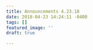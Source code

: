 ```yaml
---
title: Announcements 4.23.18
date: 2018-04-23 14:24:11 -0400
tags: []
featured_image: ''
draft: true

---
```

